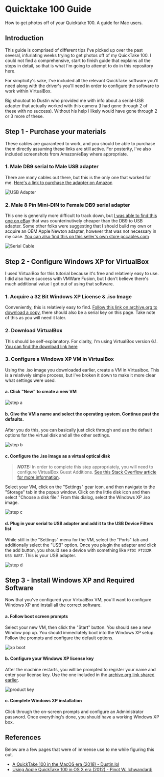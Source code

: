 # Quicktake 100 Guide

How to get photos off of your Quicktake 100. A guide for Mac users. 

## Introduction

This guide is comprised of different tips I've picked up over the past several, infuriating weeks trying to get photos off of my QuickTake 100. I could not find a comprehensive, start to finish guide that explains all the steps in detail, so that is what I'm going to attempt to do in this repository here. 

For simplicity's sake, I've included all the relevant QuickTake software you'll need along with the driver's you'll need in order to configure the software to work within VirtualBox. 

Big shoutout to Dustin who provided me with info about a serial-USB adapter that actually worked with this camera (I had gone through 2 of these with no success). Without his help I likely would have gone through 2 or 3 more of these. 

## Step 1 - Purchase your materials

These cables are guaranteed to work, and you should be able to purchase them directly assuming these links are still active. For posterity, I've also included screenshots from Amazon/eBay where appropriate. 

### 1. Male DB9 serial to Male USB adapter

There are many cables out there, but this is the only one that worked for me. [Here's a link to purchase the adapter on Amazon](https://www.amazon.com/gp/product/B004ES1S14/)

![USB Adapter](images/usbadapter.jpg)

### 2. Male 8 Pin Mini-DIN to Female DB9 serial adapter

This one is generally more difficult to track down, but [I was able to find this one on eBay](https://www.ebay.com/itm/184203852259) that was counterinutively cheaper than the DB9 to USB adapter. Some other folks were suggesting that I should build my own or acquire an OEM Apple Newton adapter, however that was not necessary in my case. [You can also find this on this seller's own store pccables.com](https://pccables.com/cgi-bin/orders6.cgi?action=Search&search=db9+female+to+8-pin+mini+din)

![Serial Cable](images/serialcable.jpg)


## Step 2 - Configure Windows XP for VirtualBox

I used VirtualBox for this tutorial because it's free and relatively easy to use. I did also have success with VMWare Fusion, but I don't believe there's much additional value I got out of using that software. 

### 1. Acquire a 32 Bit Windows XP License & .iso Image

Conveniently, this is relatively easy to find. [Follow this link on archive.org to download a copy](https://archive.org/details/WinXPProSP3x86), there should also be a serial key on this page. Take note of this as you will need it later. 

### 2. Download VirtualBox

This should be self-explanatory. For clarity, I'm using VirtualBox version 6.1. [You can find the download link here](https://www.virtualbox.org/wiki/Downloads)

### 3. Configure a Windows XP VM in VirtualBox

Using the .iso image you downloaded earlier, create a VM in Virtualbox. This is a relatively simple process, but I've broken it down to make it more clear what settings were used.

#### a. Click "New" to create a new VM

![step a](images/vbox_stepa.png)

#### b. Give the VM a name and select the operating system. Continue past the defaults.

After you do this, you can basically just click through and use the default options for the virtual disk and all the other settings.

![step b](images/vbox_stepb.png)

#### c. Configure the .iso image as a virtual optical disk 

> **_NOTE:_** In order to complete this step appropriately, you will need to configure VirtualBox Guest Additions. [See this Stack Overflow article for more information](https://stackoverflow.com/questions/41691803/how-to-install-guest-addition-in-mac-os-as-guest-and-windows-machine-as-host).

Select your VM, click on the "Settings" gear icon, and then navigate to the "Storage" tab in the popup window. Click on the little disk icon and then select "Choose a disk file." From this dialog, select the Windows XP .iso image. 

![step c](images/vbox_stepc.png)

#### d. Plug in your serial to USB adapter and add it to the USB Device Filters list

While still in the "Settings" menu for the VM, select the "Ports" tab and additionally select the "USB" option. Once you plugin the adapter and click the add button, you should see a device with something like `FTDI FT232R USB UART`. This is your USB adapter. 

![step d](images/vbox_stepd.png)

## Step 3 - Install Windows XP and Required Software

Now that you've configured your VirtualBox VM, you'll want to configure Windows XP and install all the correct software. 

#### a. Follow boot screen prompts

Select your new VM, then click the "Start" button. You should see a new Window pop up. You should immediately boot into the Windows XP setup. Follow the prompts and configure the default options. 

![xp boot](images/xpboot.png)

#### b. Configure your Windows XP license key

After the machine restarts, you will be prompted to register your name and enter your license key. Use the one included in the [archive.org link shared earlier](https://archive.org/details/WinXPProSP3x86).

![product key](images/productkey.png)

#### c. Complete Windows XP installation

Click through the on-screen prompts and configure an Administrator password. Once everything's done, you should have a working Windows XP box. 



## References

Below are a few pages that were of immense use to me while figuring this out. 

- [A QuickTake 100 in the MacOS era (2018) - Dustin.lol](https://dustin.lol/post/2018/quicktake100/)
- [Using Apple QuickTake 100 in OS X era (2012) - Pinot W. Ichwandardi](http://pinotmac.blogspot.com/2012/03/using-apple-quicktake-100-in-os-x-era.html)
